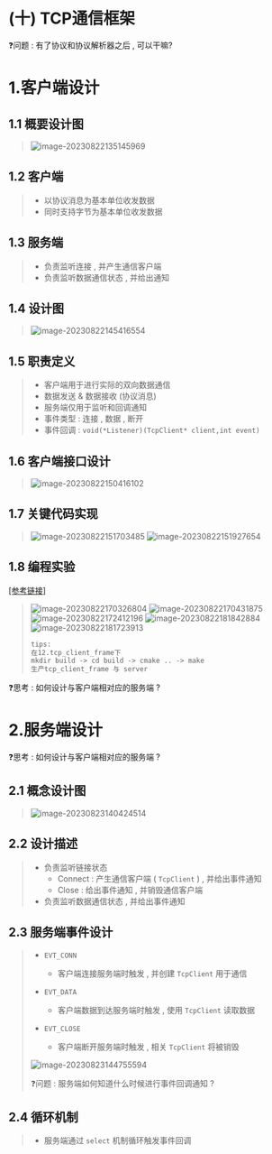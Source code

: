 # (十) TCP通信框架

❓问题 : 有了协议和协议解析器之后 , 可以干嘛?

# 1.客户端设计

## 1.1 概要设计图

><img src="./assets/image-20230822135145969.png" alt="image-20230822135145969" />

## 1.2 客户端

>- 以协议消息为基本单位收发数据
>- 同时支持字节为基本单位收发数据

## 1.3 服务端

>- 负责监听连接 , 并产生通信客户端
>- 负责监听数据通信状态 , 并给出通知

## 1.4 设计图

><img src="./assets/image-20230822145416554.png" alt="image-20230822145416554" />

## 1.5 职责定义

>- 客户端用于进行实际的双向数据通信
>  - 数据发送 & 数据接收 (协议消息)
>- 服务端仅用于监听和回调通知
>  - 事件类型 : 连接 , 数据 , 断开
>  - 事件回调 : `void(*Listener)(TcpClient* client,int event)` 

## 1.6 客户端接口设计

><img src="./assets/image-20230822150416102.png" alt="image-20230822150416102" />

## 1.7 关键代码实现

><img src="./assets/image-20230822151703485.png" alt="image-20230822151703485" />
>
><img src="./assets/image-20230822151927654.png" alt="image-20230822151927654" />

## 1.8 编程实验

[[参考链接]](https://github.com/WONGZEONJYU/STU_LINUX_NETWORK/tree/main/12.tcp_client_frame)

><img src="./assets/image-20230822170326804.png" alt="image-20230822170326804" />
>
><img src="./assets/image-20230822170431875.png" alt="image-20230822170431875" />
>
><img src="./assets/image-20230822172412196.png" alt="image-20230822172412196" />
>
><img src="./assets/image-20230822181842884.png" alt="image-20230822181842884" />
>
><img src="./assets/image-20230822181723913.png" alt="image-20230822181723913" />
>
>```tex
>tips:
>在12.tcp_client_frame下
>mkdir build -> cd build -> cmake .. -> make
>生产tcp_client_frame 与 server
>```

❓思考 : 如何设计与客户端相对应的服务端 ?

# 2.服务端设计

❓思考 : 如何设计与客户端相对应的服务端 ?

## 2.1 概念设计图

><img src="./assets/image-20230823140424514.png" alt="image-20230823140424514" />

## 2.2 设计描述

>- 负责监听链接状态
>   - Connect : 产生通信客户端 ( `TcpClient` ) , 并给出事件通知
>   - Close : 给出事件通知 , 并销毁通信客户端
>- 负责监听数据通信状态 , 并给出事件通知

## 2.3 服务端事件设计

>- `EVT_CONN`
>   - 客户端连接服务端时触发 , 并创建 `TcpClient` 用于通信
>
>- `EVT_DATA`
>   - 客户端数据到达服务端时触发 , 使用 `TcpClient` 读取数据
>
>- `EVT_CLOSE`
>   - 客户端断开服务端时触发 , 相关 `TcpClient` 将被销毁
>
><img src="./assets/image-20230823144755594.png" alt="image-20230823144755594" />
>
>❓问题 : 服务端如何知道什么时候进行事件回调通知 ?

## 2.4 循环机制

>- 服务端通过 `select` 机制循环触发事件回调
>
>